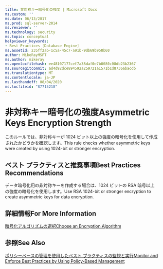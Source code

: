 ```yaml
---
title: 非対称キー暗号化の強度 | Microsoft Docs
ms.custom: ''
ms.date: 06/13/2017
ms.prod: sql-server-2014
ms.reviewer: ''
ms.technology: security
ms.topic: conceptual
helpviewer_keywords:
- Best Practices [Database Engine]
ms.assetid: 235ff2ab-1c5a-45c7-a91b-9db69b958b60
author: MikeRayMSFT
ms.author: mikeray
ms.openlocfilehash: ee48107177cef7a38daf0e7b0080c08db23b2367
ms.sourcegitcommit: ad4d92dce894592a259721a1571b1d8736abacdb
ms.translationtype: MT
ms.contentlocale: ja-JP
ms.lasthandoff: 08/04/2020
ms.locfileid: "87715218"
---
```

# <a name="asymmetric-keys-encryption-strength"></a><span data-ttu-id="d80bf-102">非対称キー暗号化の強度</span><span class="sxs-lookup"><span data-stu-id="d80bf-102">Asymmetric Keys Encryption Strength</span></span>
  <span data-ttu-id="d80bf-103">このルールでは、非対称キーが 1024 ビット以上の強度の暗号化を使用して作成されたかどうかを確認します。</span><span class="sxs-lookup"><span data-stu-id="d80bf-103">This rule checks whether asymmetric keys were created by using 1024-bit or stronger encryption.</span></span>  
  
## <a name="best-practices-recommendations"></a><span data-ttu-id="d80bf-104">ベスト プラクティスと推奨事項</span><span class="sxs-lookup"><span data-stu-id="d80bf-104">Best Practices Recommendations</span></span>  
 <span data-ttu-id="d80bf-105">データ暗号化用の非対称キーを作成する場合は、1024 ビットの RSA 暗号以上の強度の暗号化を使用します。</span><span class="sxs-lookup"><span data-stu-id="d80bf-105">Use RSA 1024-bit or stronger encryption to create asymmetric keys for data encryption.</span></span>  
  
## <a name="for-more-information"></a><span data-ttu-id="d80bf-106">詳細情報</span><span class="sxs-lookup"><span data-stu-id="d80bf-106">For More Information</span></span>  
 [<span data-ttu-id="d80bf-107">暗号化アルゴリズムの選択</span><span class="sxs-lookup"><span data-stu-id="d80bf-107">Choose an Encryption Algorithm</span></span>](../security/encryption/choose-an-encryption-algorithm.md)  
  
## <a name="see-also"></a><span data-ttu-id="d80bf-108">参照</span><span class="sxs-lookup"><span data-stu-id="d80bf-108">See Also</span></span>  
 [<span data-ttu-id="d80bf-109">ポリシーベースの管理を使用したベスト プラクティスの監視と実行</span><span class="sxs-lookup"><span data-stu-id="d80bf-109">Monitor and Enforce Best Practices by Using Policy-Based Management</span></span>](monitor-and-enforce-best-practices-by-using-policy-based-management.md)  
  
  
